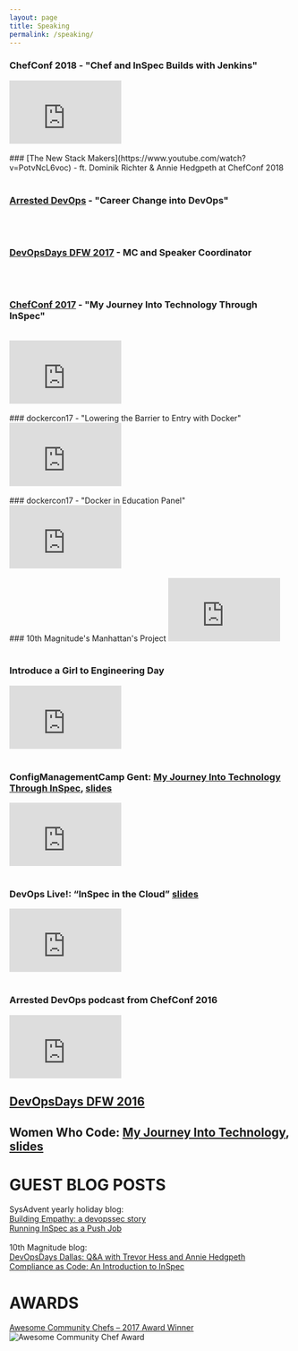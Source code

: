 ```yaml
---
layout: page
title: Speaking
permalink: /speaking/
---
```

### ChefConf 2018 - "Chef and InSpec Builds with Jenkins"

<iframe width="200" height="113" src="https://www.youtube.com/watch?v=AeXiFdlPta0&t=4s" frameborder="0" allowfullscreen></iframe>
<br/>
<br/>
### [The New Stack Makers](https://www.youtube.com/watch?v=PotvNcL6voc) - ft. Dominik Richter & Annie Hedgpeth at ChefConf 2018
<br/>
<br/>

### [Arrested DevOps](https://www.arresteddevops.com/career-change-into-devops/) - "Career Change into DevOps"
<br/>
<br/>

### [DevOpsDays DFW 2017](https://www.youtube.com/channel/UClMmc8BcfAzyZwFAtFVq1gA/videos) - MC and Speaker Coordinator
<br/>
<br/>

### [ChefConf 2017](https://chefconf.chef.io/2017/agenda/) - "My Journey Into Technology Through InSpec"
<br/>

<iframe width="200" height="113" src="https://www.youtube.com/embed/bNxc6Y8ZHsI" frameborder="0" allowfullscreen></iframe>
<br/>
<br/>
### dockercon17 - "Lowering the Barrier to Entry with Docker"

<iframe width="200" height="113" src="https://www.youtube.com/embed/YWgIm3DpSI8" frameborder="0" allowfullscreen></iframe>
<br/>
<br/>
### dockercon17 - "Docker in Education Panel"

<iframe width="200" height="113" src="https://www.youtube.com/embed/h4Ocwx60wp4" frameborder="0" allowfullscreen></iframe>
<br/>
<br/>
### 10th Magnitude's Manhattan's Project

<iframe width="200" height="113" src="https://www.youtube.com/embed/LCtmk7VMBTs" frameborder="0" allowfullscreen></iframe>
<br/>
<br/>

### Introduce a Girl to Engineering Day

<iframe width="200" height="113" src="https://www.youtube.com/embed/MitmkB-MLOw" frameborder="0" allowfullscreen></iframe>
<br/>
<br/>

### ConfigManagementCamp Gent: [My Journey Into Technology Through InSpec](https://www.youtube.com/watch?v=Vg9ViDHKWJc), [slides](http://prezi.com/3k-pdefzgx9t/?utm_campaign=share&rc=ex0share&utm_medium=copy)

<iframe width="200" height="113" src="https://www.youtube.com/embed/Vg9ViDHKWJc" frameborder="0" allowfullscreen></iframe>
<br/>
<br/>

### DevOps Live!: “InSpec in the Cloud” [slides](http://prezi.com/teptbcs7stva/?utm_campaign=share&rc=ex0share&utm_medium=copy)
<iframe width="200" height="113" src="https://www.youtube.com/embed/Y9kqolVaMOA" frameborder="0" allowfullscreen></iframe>
<br/>
<br/>

### Arrested DevOps podcast from ChefConf 2016

<iframe width="200" height="113" src="https://www.youtube.com/embed/U7i4JE4Zk7w" frameborder="0" allowfullscreen></iframe>


## [DevOpsDays DFW 2016](https://www.arresteddevops.com/devopsdays-dfw-2016/)

## Women Who Code: [My Journey Into Technology](https://twitter.com/WWCodeDFW/status/807033959188086785), [slides](http://prezi.com/2dkunsfxz99y/?utm_campaign=share&rc=ex0share&utm_medium=copy)


# GUEST BLOG POSTS

SysAdvent yearly holiday blog: 
<br/>
[Building Empathy: a devopssec story](http://sysadvent.blogspot.com/2016/12/day-3-building-empathy-devopsec-story.html?utm_content=buffer1c4b0&utm_medium=social&utm_source=twitter.com&utm_campaign=buffer)
<br/>
[Running InSpec as a Push Job](http://sysadvent.blogspot.com/2017/12/day-7-running-inspec-as-push-job.html)
<br/>
<br/>
10th Magnitude blog: 
<br/>
[DevOpsDays Dallas: Q&A with Trevor Hess and Annie Hedgpeth](http://www.10thmagnitude.com/tech-blog/devopsdays-dallas/)
<br/>
[Compliance as Code: An Introduction to InSpec](https://www.10thmagnitude.com/tech-blog/compliance-code-introduction-inspec/)

# AWARDS

[Awesome Community Chefs – 2017 Award Winner](https://blog.chef.io/2017/06/08/awesome-community-chefs-2017-award-winners/)
<br/>
![Awesome Community Chef Award](https://22jr213zpp00e1zym36icrs1-wpengine.netdna-ssl.com/wp-content/uploads/2017/06/awesome-chefs-all-768x446.jpg)